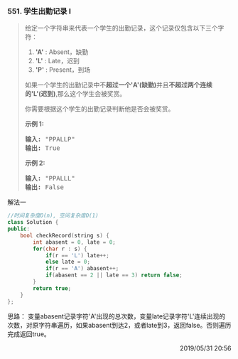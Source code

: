 ### 551. 学生出勤记录 I

> <div class="content__2ebE"><p>给定一个字符串来代表一个学生的出勤记录，这个记录仅包含以下三个字符：</p>
> 
> <ol>
> 	<li><strong>'A'</strong> : Absent，缺勤</li>
> 	<li><strong>'L'</strong> : Late，迟到</li>
> 	<li><strong>'P'</strong> : Present，到场</li>
> </ol>
> 
> <p>如果一个学生的出勤记录中不<strong>超过一个'A'(缺勤)</strong>并且<strong>不超过两个连续的'L'(迟到)</strong>,那么这个学生会被奖赏。</p>
> 
> <p>你需要根据这个学生的出勤记录判断他是否会被奖赏。</p>
> 
> <p><strong>示例 1:</strong></p>
> 
> <pre><strong>输入:</strong> "PPALLP"
> <strong>输出:</strong> True
> </pre>
> 
> <p><strong>示例 2:</strong></p>
> 
> <pre><strong>输入:</strong> "PPALLL"
> <strong>输出:</strong> False
> </pre>
> </div>

解法一
```cpp
//时间复杂度O(n), 空间复杂度O(1)
class Solution {
public:
    bool checkRecord(string s) {
        int abasent = 0, late = 0;
        for(char r : s) {
            if(r == 'L') late++;
            else late = 0;
            if(r == 'A') abasent++;
            if(abasent == 2 || late == 3) return false;
        }
        return true;
    }
};
```

思路：
变量abasent记录字符'A'出现的总次数，变量late记录字符'L'连续出现的次数，对原字符串遍历，如果abasent到达2，或者late到3，返回false。否则遍历完成返回true。

<div style="text-align: right"> 2019/05/31 20:56 </div>